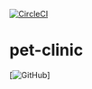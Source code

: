 [![CircleCI](https://circleci.com/gh/ravindraAmbati/pet-clinic/tree/master.svg?style=svg)](https://circleci.com/gh/ravindraAmbati/pet-clinic/tree/master)
# pet-clinic

[![GitHub](https://api.codetabs.com/v1/loc?github=ravindraAmbati/pet-clinic)]
